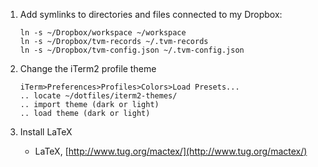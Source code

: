 1. Add symlinks to directories and files connected to my Dropbox:

    ```
    ln -s ~/Dropbox/workspace ~/workspace
    ln -s ~/Dropbox/tvm-records ~/.tvm-records
    ln -s ~/Dropbox/tvm-config.json ~/.tvm-config.json
    ```

1. Change the iTerm2 profile theme

    ```
    iTerm>Preferences>Profiles>Colors>Load Presets...
    .. locate ~/dotfiles/iterm2-themes/
    .. import theme (dark or light)
    .. load theme (dark or light)
    ```

1. Install LaTeX

    * LaTeX, [http://www.tug.org/mactex/](http://www.tug.org/mactex/)
